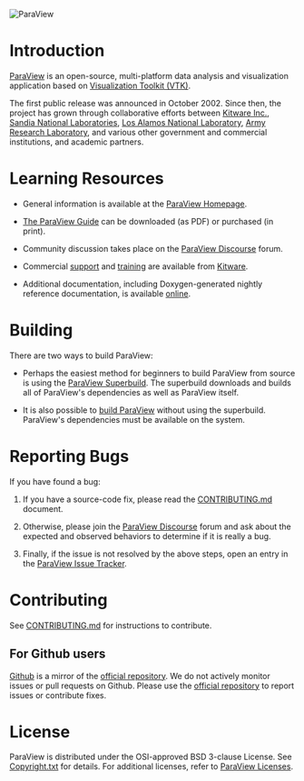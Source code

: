 ![ParaView](Documentation/img/paraview.png)

Introduction
============
[ParaView][] is an open-source, multi-platform data analysis and
visualization application based on
[Visualization Toolkit (VTK)][VTK].

The first public release was announced in October 2002. Since then, the project
has grown through collaborative efforts between [Kitware Inc.][Kitware],
[Sandia National Laboratories][Sandia],
[Los Alamos National Laboratory][LANL],
[Army Research Laboratory][ARL], and various other
government and commercial institutions, and academic partners.

[ParaView]: http://www.paraview.org
[VTK]: http://www.vtk.org
[Kitware]: http://www.kitware.com
[Sandia]: http://www.sandia.gov/
[LANL]: http://www.lanl.gov/
[ARL]: http://www.arl.army.mil/

Learning Resources
==================

* General information is available at the [ParaView Homepage][].

* [The ParaView Guide][Guide] can be downloaded (as PDF) or purchased (in print).

* Community discussion takes place on the [ParaView Discourse][] forum.

* Commercial [support][Kitware Support] and [training][Kitware Training]
  are available from [Kitware][].

* Additional documentation, including Doxygen-generated nightly
  reference documentation, is available [online][Documentation].

[ParaView Homepage]: http://www.paraview.org
[Documentation]: http://www.paraview.org/documentation/
[ParaView Discourse]: https://discourse.paraview.org/
[Kitware]: http://www.kitware.com/
[Kitware Support]: http://www.kitware.com/products/support.html
[Kitware Training]: http://www.kitware.com/products/protraining.php
[Guide]: http://www.paraview.org/paraview-guide/


Building
========

There are two ways to build ParaView:

* Perhaps the easiest method for beginners to build ParaView from source is
using the [ParaView Superbuild][sbrepo]. The superbuild downloads and builds all
of ParaView's dependencies as well as ParaView itself.

* It is also possible to [build ParaView][build] without using the superbuild.
ParaView's dependencies must be available on the system.

[sbrepo]: https://gitlab.kitware.com/paraview/paraview-superbuild
[build]: Documentation/dev/build.md

Reporting Bugs
==============

If you have found a bug:

1. If you have a source-code fix, please read the [CONTRIBUTING.md][] document.

2. Otherwise, please join the [ParaView Discourse][] forum and ask about
   the expected and observed behaviors to determine if it is really a bug.

3. Finally, if the issue is not resolved by the above steps, open
   an entry in the [ParaView Issue Tracker][].

[ParaView Issue Tracker]: https://gitlab.kitware.com/paraview/paraview/issues

Contributing
============

See [CONTRIBUTING.md][] for instructions to contribute.

For Github users
----------------

[Github][] is a mirror of the [official repository][repo]. We do not actively monitor issues or
pull requests on Github. Please use the [official repository][repo] to report issues or contribute
fixes.

[Github]: https://github.com/Kitware/ParaView
[repo]: https://gitlab.kitware.com/paraview/paraview
[CONTRIBUTING.md]: CONTRIBUTING.md

License
=======

ParaView is distributed under the OSI-approved BSD 3-clause License.
See [Copyright.txt][] for details. For additional licenses, refer to
[ParaView Licenses][].

[Copyright.txt]: Copyright.txt
[ParaView Licenses]: http://www.paraview.org/paraview-license/
